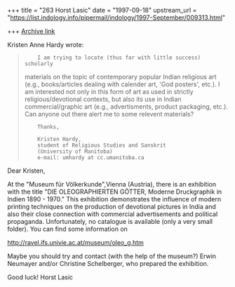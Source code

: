 +++
title = "263 Horst Lasic"
date = "1997-09-18"
upstream_url = "https://list.indology.info/pipermail/indology/1997-September/009313.html"

+++
[Archive link](https://list.indology.info/pipermail/indology/1997-September/009313.html)

Kristen Anne Hardy wrote:


>         I am trying to locate (thus far with little success) scholarly
> materials on the topic of contemporary popular Indian religious art (e.g.,
> books/articles dealing with calender art, 'God posters', etc.). I am interested
> not only in this form of art as used in strictly religious/devotional contexts,
> but also its use in Indian commercial/graphic art (e.g., advertisments, product
> packaging, etc.). Can anyone out there alert me to some relevent materials?
>
>         Thanks,
>
>         Kristen Hardy,
>         student of Religious Studies and Sanskrit
>         (University of Manitoba)
>         e-mail: umhardy at cc.umanitoba.ca

Dear Kristen,

At the "Museum für Völkerkunde",Vienna (Austria), there is an exhibition with
the title "DIE OLEOGRAPHIERTEN GÖTTER, Moderne Druckgraphik in Indien 1890 -
1970." This exhibition demonstrates the influence of modern printing
techniques on the production of devotional pictures in India and also their
close connection with commercial advertisements and political propaganda.
Unfortunately, no catalogue is available (only a very small folder).
You can find some information on

http://ravel.ifs.univie.ac.at/museum/oleo_g.htm

Maybe you should try and contact (with the help of the museum?) Erwin
Neumayer and/or Christine Schelberger, who prepared the exhibition.

Good luck!
Horst Lasic



